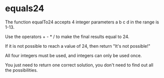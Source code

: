 # equals24

The function equalTo24 accepts 4 integer parameters a b c d in the range is 1-13.

Use the operators + - * / to make the final results equal to 24.

If it is not possible to reach a value of 24, then return "It's not possible!"

All four integers must be used, and integers can only be used once.

You just need to return one correct solution, you don't need to find out all the possibilities.
